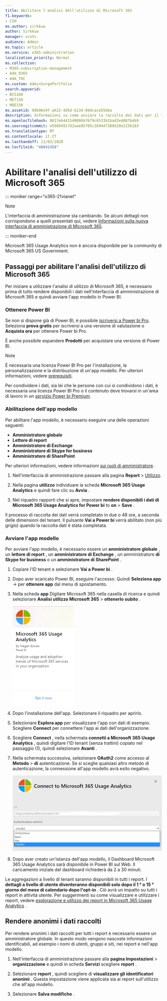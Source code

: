 ```yaml
---
title: Abilitare l'analisi dell'utilizzo di Microsoft 365
f1.keywords:
- CSH
ms.author: sirkkuw
author: Sirkkuw
manager: scotv
audience: Admin
ms.topic: article
ms.service: o365-administration
localization_priority: Normal
ms.collection:
- M365-subscription-management
- Adm_O365
- Adm_TOC
ms.custom: AdminSurgePortfolio
search.appverid:
- BCS160
- MET150
- MOE150
ms.assetid: 9db96e9f-a622-4d5d-b134-09dcace55b6a
description: Informazioni su come avviare la raccolta dei dati per il tenant utilizzando l'app modello di analisi di utilizzo di Microsoft 365 in Power BI.
ms.openlocfilehash: 0817e6441540086bf679c6533b1bad2e4087b4b9
ms.sourcegitcommit: e56894917d2aae05705c3b9447388d10e2156183
ms.translationtype: MT
ms.contentlocale: it-IT
ms.lasthandoff: 11/03/2020
ms.locfileid: "48841458"
---
```

# <a name="enable-microsoft-365-usage-analytics"></a>Abilitare l'analisi dell'utilizzo di Microsoft 365

::: moniker range="o365-21vianet"

> [!NOTE]
> L'interfaccia di amministrazione sta cambiando. Se alcuni dettagli non corrispondono a quelli presentati qui, vedere [Informazioni sulla nuova interfaccia di amministrazione di Microsoft 365](https://docs.microsoft.com/microsoft-365/admin/microsoft-365-admin-center-preview?view=o365-21vianet).

::: moniker-end

Microsoft 365 Usage Analytics non è ancora disponibile per la community di Microsoft 365 US Government.
  
## <a name="steps-to-enable-microsoft-365-usage-analytics"></a>Passaggi per abilitare l'analisi dell'utilizzo di Microsoft 365

Per iniziare a utilizzare l'analisi di utilizzo di Microsoft 365, è necessario prima di tutto rendere disponibili i dati nell'interfaccia di amministrazione di Microsoft 365 e quindi avviare l'app modello in Power BI.
  
### <a name="get-power-bi"></a>Ottenere Power BI

Se non si dispone già di Power BI, è possibile [iscriversi a Power bi Pro](https://go.microsoft.com/fwlink/p/?linkid=845347). Seleziona **prova gratis** per iscriversi a una versione di valutazione o **Acquista ora** per ottenere Power bi Pro.
  
  
È anche possibile espandere **Prodotti** per acquistare una versione di Power BI. 

> [!NOTE]
> È necessaria una licenza Power BI Pro per l'installazione, la personalizzazione e la distribuzione di un'app modello. Per ulteriori informazioni, vedere [prerequisiti](https://docs.microsoft.com/power-bi/service-template-apps-install-distribute?source=docs#prerequisites).

Per condividere i dati, sia lei che le persone con cui si condividono i dati, è necessaria una licenza Power BI Pro o il contenuto deve trovarsi in un'area di lavoro in un [servizio Power bi Premium](https://docs.microsoft.com/power-bi/service-premium-what-is). 
  
### <a name="enable-the-template-app"></a>Abilitazione dell'app modello

Per abilitare l'app modello, è necessario eseguire una delle operazioni seguenti: 
- **Amministratore globale**
- **Lettore di report**
- **Amministratore di Exchange**
- **Amministratore di Skype for business**
- **Amministratore di SharePoint** 
  
Per ulteriori informazioni, vedere informazioni [sui ruoli di amministratore](../add-users/about-admin-roles.md) . 
  
1. Nell'interfaccia di amministrazione passare alla pagina **Report** \> <a href="https://go.microsoft.com/fwlink/p/?linkid=2074756" target="_blank">Utilizzo</a>. 
    
2. Nella pagina **utilizzo** individuare la scheda **Microsoft 365 Usage Analytics** e quindi fare clic su **Avvia** .
    
3. Nel riquadro rapporti che si apre, impostare **rendere disponibili i dati di Microsoft 365 Usage Analytics for Power bi** to **on** \> **Save** . 
  
Il processo di raccolta dei dati verrà completato in due o 48 ore, a seconda delle dimensioni del tenant. Il pulsante **Vai a Power bi** verrà abilitato (non più grigio) quando la raccolta dati è stata completata. 
    
### <a name="start-the-template-app"></a>Avviare l'app modello

Per avviare l'app modello, è necessario essere un **amministratore globale** , un **lettore di report** , un **amministratore di Exchange** , un amministratore **di Skype for business** o un **amministratore di SharePoint** . 
  
1. Copiare l'ID tenant e selezionare **Vai a Power bi** .
    
2.  Dopo aver scaricato Power BI, eseguire l'accesso. Quindi **Seleziona app** -> per **ottenere app** dal menu di spostamento.    
  
3. Nella scheda **app** Digitare Microsoft 365 nella casella di ricerca e quindi selezionare **Analisi utilizzo Microsoft 365** \> **ottenerlo subito** .

    [![Seleziona Ottieni subito](../../media/78102250-9874-4a32-8365-436f13560b52.png)](https://app.powerbi.com/groups/me/getapps/services/cia_microsoft365.microsoft-365-usage-analytics)
    
4.  Dopo l'installazione dell'app. Selezionare il riquadro per aprirlo.

5.  Selezionare **Esplora app** per visualizzare l'app con dati di esempio. Scegliere **Connect** per connettere l'app ai dati dell'organizzazione.

6.  Scegliere **Connect** , nella schermata **connetti a Microsoft 365 Usage Analytics** , quindi digitare l'ID tenant (senza trattini) copiato nel passaggio (1), quindi selezionare **Avanti** .
    
7. Nella schermata successiva, selezionare **OAuth2** come accesso al **Metodo** \> **di** autenticazione. Se si sceglie qualsiasi altro metodo di autenticazione, la connessione all'app modello avrà esito negativo.
    
    ![Scegliere l'account Microsoft come metodo di autenticazione](../../media/ab6f0463-c3f7-4088-a605-67c699fa86adnew.png)
  
8. Dopo aver creato un'istanza dell'app modello, il Dashboard Microsoft 365 Usage Analytics sarà disponibile in Power BI sul Web. Il caricamento iniziale del dashboard richiederà da 2 a 30 minuti.
  
Le aggregazioni a livello di tenant saranno disponibili in tutti i report. I **dettagli a livello di utente diventeranno disponibili solo dopo il 1 ° o 15 ° giorno del mese di calendario dopo l'opt-in** . Ciò avrà un impatto su tutti i report in attività utente. Per suggerimenti su come visualizzare e utilizzare i report, vedere [esplorazione e utilizzo dei report in Microsoft 365 Usage Analytics](navigate-and-utilize-reports.md) .
    
## <a name="make-the-collected-data-anonymous"></a>Rendere anonimi i dati raccolti

Per rendere anonimi i dati raccolti per tutti i report è necessario essere un amministratore globale. In questo modo vengono nascoste informazioni identificabili, ad esempio i nomi di utenti, gruppi e siti, nei report e nell'app modello.
  
1. Nell'interfaccia di amministrazione passare alla **pagina Impostazioni** \> **organizzazione** e quindi in scheda **Servizi** scegliere **report** .
    
2. Selezionare **report** , quindi scegliere di **visualizzare gli identificatori anonimi** . Questa impostazione viene applicata sia ai report sull'utilizzo che all'app modello.
  
3. Selezionare **Salva modifiche** .
